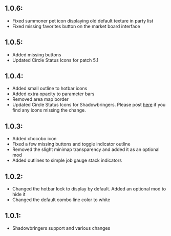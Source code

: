 ## 1.0.6:
* Fixed summoner pet icon displaying old default texture in party list
* Fixed missing favorites button on the market board interface

## 1.0.5:
* Added missing buttons
* Updated Circle Status Icons for patch 5.1


## 1.0.4:
* Added small outline to hotbar icons
* Added extra opacity to parameter bars
* Removed area map border
* Updated Circle Status Icons for Shadowbringers. Please post [here](https://github.com/rien-doll/minimal-ui/issues/11) if you find any icons missing the change.


## 1.0.3:
* Added chocobo icon
* Fixed a few missing buttons and toggle indicator outline
* Removed the slight minimap transparency and added it as an optional mod
* Added outlines to simple job gauge stack indicators


## 1.0.2:

* Changed the hotbar lock to display by default. Added an optional mod to hide it
* Changed the default combo line color to white

## 1.0.1:
* Shadowbringers support and various changes
